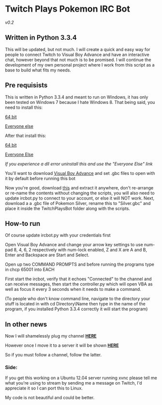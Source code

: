 <h1>Twitch Plays Pokemon IRC Bot</h1><i>v0.2</i>
<h2>Written in Python 3.3.4</h2>
<p>This will be updated, but not much.  I will create a quick and easy way for people to connect Twitch to Visual Boy Advance and have an interactive chat, however beyond that not much is to be promised.  I will continue the development of my own personal project where I work from this script as a base to build what fits my needs.</p>

<h2>Pre requisists</h2>
<p>This is written in Python 3.3.4 and meant to run on Windows, it has only been tested on Windows 7 because I hate Windows 8.  That being said, you need to install this:

<a href="http://www.python.org/ftp/python/3.3.4/python-3.3.4.amd64.msi">64 bit</a>

<a href="http://www.python.org/ftp/python/3.3.4/python-3.3.4.msi">Everyone else</a>

After that install this:

<a href="http://sourceforge.net/projects/pywin32/files/pywin32/Build%20218/pywin32-218.win-amd64-py3.3.exe/download">64 bit</a>

<a href="http://sourceforge.net/projects/pywin32/files/pywin32/Build%20218/pywin32-218.win32-py3.3.exe/download">Everyone Else</a>

<i>If you experience a dll error uninstall this and use the "Everyone Else" link</i>

You'll want to download <a href="http://coolrom.com/emulators/gba/14/Visual_Boy_Advance.php">Visual Boy Advance</a> and set .gbc files to open with it by default before running this bot

Now you're good, download <a href="https://github.com/sunshinekitty5/TwitchPlaysPokemon/archive/master/twitchplayspokemon.zip">this</a> and extract it anywhere, don't re-arrange or re-name the contents without changing the scripts, you will also need to update ircbot.py to connect to your account, or else it will NOT work.  Next, download a a .gbc file of Pokemon Silver, rename this to "Silver.gbc" and place it inside the TwitchPlaysBot folder along with the scripts.

<h2>How-to run</h2>

<p>Of course update ircbot.py with your credentials first

Open Visual Boy Advance and change your arrow key settings to use num-pad 8, 4, 6, 2 respectively with num-lock enabled, Z and X are A and B, Enter and Backspace are Start and Select.

Open up two COMMAND PROMPTS and before running the programs type in chcp 65001 into EACH

First start the ircbot, verify that it echoes "Connected" to the channel and can receive messages, then start the controller.py which will open VBA as well as focus it every 3 seconds when it needs to make a command.

(To people who don't know command line, navigate to the directory your stuff is located in with cd Directory\Name then type in the name of the program, if you installed Python 3.3.4 correctly it will start the program)


<h2>In other news</h2>
Now I will shamelessly plug my channel <a href="http://www.twitch.tv/nutz1"><b>HERE</b></a>

However once I move it to a server it will be shown <a href="http://www.twitch.tv/twitchplaysgameboyadvance"><B>HERE</B></a>

So if you must follow a channel, follow the latter.

<h3>Side:</h3>
If you get this working on a Ubuntu 12.04 server running xvnc please tell me what you're using to stream by sending me a message on Twitch, I'd appreciate it so I can port this to Linux.

My code is not beautiful and could be better.
